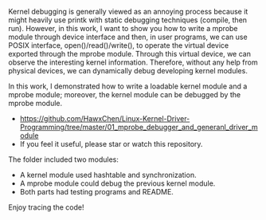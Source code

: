 Kernel debugging is generally viewed as an annoying process because it might heavily use printk with static debugging techniques (compile, then run). However, in this work, I want to show you how to write a mprobe module through device interface and then, in user programs, we can use POSIX interface, open()/read()/write(), to operate the virtual device exported through the mprobe module. Through this virtual device, we can observe the interesting kernel information. Therefore, without any help from physical devices, we can dynamically debug developing kernel modules.

In this work, I demonstrated how to write a loadable kernel module and a mprobe module; moreover, the kernel module can be debugged by the mprobe module.
  * https://github.com/HawxChen/Linux-Kernel-Driver-Programming/tree/master/01_mprobe_debugger_and_generanl_driver_module
  * If you feel it useful, please star or watch this repository.

The folder included two modules:
  * A kernel module used hashtable and synchronization.
  * A mprobe module could debug the previous kernel module.
  * Both parts had testing programs and README.


Enjoy tracing the code!
